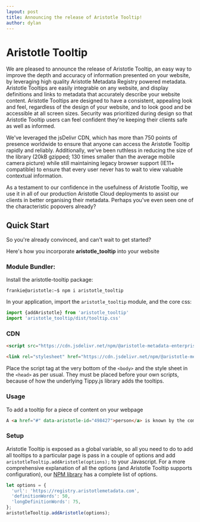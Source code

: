 ```yaml
---
layout: post
title: Announcing the release of Aristotle Tooltip!
author: dylan
---
```

# Aristotle Tooltip
We are pleased to announce the release of Aristotle Tooltip, an easy way to improve the depth and accuracy of information
presented on your website, by leveraging high quality Aristotle Metadata Registry powered metadata. Aristotle Tooltips are easily integrable
on any website, and display definitions and links to metadata that accurately describe your website content. Aristotle
Tooltips are designed to have a consistent, appealing look and feel, regardless of the design of your website, and to look
good and be accessible at all screen sizes. Security was prioritized during design so that Aristotle Tooltip users can feel 
confident they're keeping their clients safe as well as informed. 

We've leveraged the jsDelivr CDN, which has more than 750 points of presence worldwide to ensure that anyone can access
the Aristotle Tooltip rapidly and reliably. Additionally, we've been ruthless in reducing the size of the library (20kB gzipped;
 130 times smaller than the average mobile camera picture) while still maintaining legacy browser support (IE11+ compatible) to
 ensure that every user never has to wait to view valuable contextual information.
  
As a testament to our confidence in the usefulness of Aristotle Tooltip, we use it in all of our production Aristotle
Cloud deployments to assist our clients in better organising their metadata. Perhaps you've even seen one of the characteristic
popovers already?

## Quick Start
So you're already convinced, and can't wait to get started? 

Here's how you incorporate __aristotle_tooltip__ into your website
### Module Bundler:

Install the aristotle-tooltip package:
```console
frankie@aristotle:~$ npm i aristotle_tooltip
```
In your application, import the `aristotle_tooltip` module, and the core css:
```javascript
import {addAristotle} from 'aristotle_tooltip'
import 'aristotle_tooltip/dist/tooltip.css'
```
### CDN
```html
<script src="https://cdn.jsdelivr.net/npm/@aristotle-metadata-enterprises/aristotle_tooltip@latest/dist/tooltip.js"></script>

<link rel="stylesheet" href="https://cdn.jsdelivr.net/npm/@aristotle-metadata-enterprises/aristotle_tooltip@latest/dist/tooltip.css">
```
Place the script tag at the very bottom of the `<body>` and the style sheet in the `<head>` as per usual.
 They must be placed before your own scripts, because of how the underlying Tippy.js library adds the tooltips.

### Usage
To add a tooltip for a piece of content on your webpage
```html
A <a href="#" data-aristotle-id="498427">person</a> is known by the company they keep
```
### Setup
Aristotle Tooltip is exposed as a global variable, so all you need to do to add all tooltips to a particular page
is pass in a couple of options and add `aristotleTooltip.addAristotle(options);` to your Javascript. For a more comprehensive
explanation of all the options (and Aristotle Tooltip supports configuration), our [NPM library](https://www.npmjs.com/package/@aristotle-metadata-enterprises/aristotle_tooltip)
has a complete list of options.
 
```javascript
let options = {
  'url': 'https://registry.aristotlemetadata.com',
  'definitionWords': 50,
  'longDefinitionWords': 75,
};
aristotleTooltip.addAristotle(options);

```



